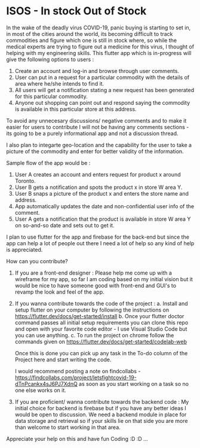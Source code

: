 # ISOS - In stock Out of Stock
In the wake of the deadly virus COVID-19, panic buying is starting to set in, in most of the cities around the world, its becoming difficult to track commodities and figure which one is still in stock where, so while the medical experts are trying to figure out a medicine for this virus, I thought of helping with my engineering skills. This flutter app which is in-progress will give the following options to users :

1. Create an account and log-in and browse through user comments.
2. User can put in a request for a particular commodity with the details of area where he/she intends to find it.
3. All users will get a notification stating a new request has been generated for this particular commodity.
4. Anyone out shopping can point out and respond saying the commodity is available in this particular store at this address.

To avoid any unnecesary discussions/ negative comments and to make it easier for users to contribute I will not be having any comments sections - its going to be a purely informational app and not a discussion thread.

I also plan to integarte geo-location and the capability for the user to take a picture of the commodity and enter for better validity of the information.

Sample flow of the app would be :

1. User A creates an account and enters request for product x around Toronto.
2. User B gets a notification and spots the product x in store W area Y.
3. User B snaps a picture of the product x and enters the store name and address.
4. App automatically updates the date and non-confidential user info of the comment.
5. User A gets a notification that the product is available in store W area Y on so-and-so date and sets out to get it.


I plan to use flutter for the app and firebase for the back-end but since the app can help a lot of people out there I need a lot of help so any kind of help is appreciated.

How can you contribute?

1. If you are a front-end designer : Please help me come up with a wireframe for my app, so far I am coding based on my initial vision but it would be nice to have someone good with front-end and GUI's to revamp the look and feel of the app.

2. If you wanna contribute towards the code of the project :
    a. Install and setup flutter on your computer by following the instructions on https://flutter.dev/docs/get-started/install
    b. Once your flutter doctor command passes all initial setup requirements you can clone this repo and open with your favorite code editor - I use Visual Studio Code but you can use anything.
    c. To run the project on chrome follow the commands given on https://flutter.dev/docs/get-started/codelab-web 
    
    Once this is done you can pick up any task in the To-do column of the Project here and start writing the code. 
    
    I would recommend posting a note on findcollabs - https://findcollabs.com/project/letsfightcovid-19-dTnPcankx4sJ6PJ7XdnQ as soon as you start working on a task so no one else works on it.

3. If you are proficient/ wanna contribute towards the backend code :
  My initial choice for backend is firebase but if you have any better ideas I would be open to discussion. We need a backend module in place for data storage and retrieval so if your skills lie on that side you are more than welcome to start working in that area.

Appreciate your help on this and have fun Coding :D :D ...

